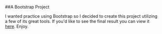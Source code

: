 ##A Bootstrap Project


I wanted practice using Bootstrap so I decided to create this project utilizing a few of its great tools. If you'd like to see the final result you can view it [here](http://dqc.github.io/bootstrap-project/). Enjoy.
